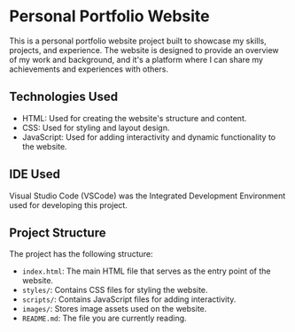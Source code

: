 # Personal Portfolio Website

This is a personal portfolio website project built to showcase my skills, projects, and experience. The website is designed to provide an overview of my work and background, and it's a platform where I can share my achievements and experiences with others.

## Technologies Used

- HTML: Used for creating the website's structure and content.
- CSS: Used for styling and layout design.
- JavaScript: Used for adding interactivity and dynamic functionality to the website.

## IDE Used

Visual Studio Code (VSCode) was the Integrated Development Environment used for developing this project. 

## Project Structure

The project has the following structure:

- `index.html`: The main HTML file that serves as the entry point of the website.
- `styles/`: Contains CSS files for styling the website.
- `scripts/`: Contains JavaScript files for adding interactivity.
- `images/`: Stores image assets used on the website.
- `README.md`: The file you are currently reading.


